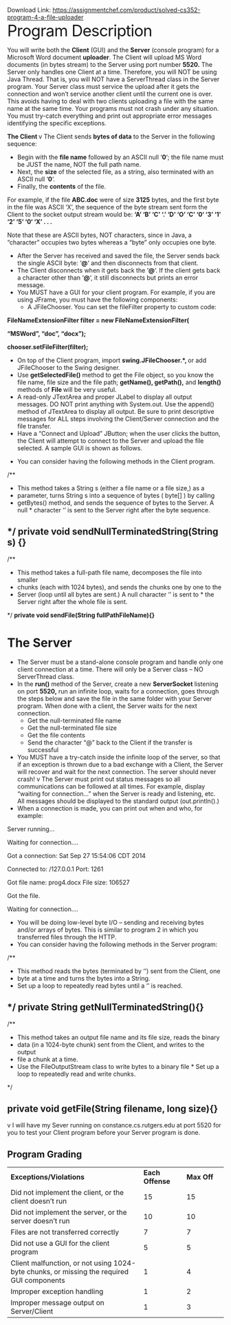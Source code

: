 Download Link: https://assignmentchef.com/product/solved-cs352-program-4-a-file-uploader
<br>
<span style="font-size: 2.61792em; letter-spacing: -1px;">Program Description</span>

You will write both the <strong>Client</strong> (GUI) and the <strong>Server</strong> (console program) for a Microsoft Word document <strong>uploader</strong>. The Client will upload MS Word documents (in bytes stream) to the Server using port number <strong>5520.</strong>  The Server only handles one Client at a time. Therefore, you will NOT be using Java Thread. That is, you will NOT have a ServerThread class in the Server program. Your Server class must service the upload after it gets the connection and won’t service another client until the current one is over. This avoids having to deal with two clients uploading a file with the same name at the same time. Your programs must not crash under any situation. You must try-catch everything and print out appropriate error messages identifying the specific exceptions.

<strong>The Client  </strong>v The Client sends <strong>bytes         of         data</strong> to the Server in the following sequence:

<ul>

 <li>Begin with the <strong>file name</strong> followed by an ASCII null ‘<strong></strong><strong>0</strong>‘; the file name must be JUST the name, NOT the full path name.</li>

 <li>Next, the <strong>size</strong> of the selected file, as a string, also terminated with an ASCII null ‘<strong></strong><strong>0</strong>‘.</li>

 <li>Finally, the <strong>contents</strong> of the file.</li>

</ul>

For example, if the file <strong>ABC.doc</strong> were of size <strong>3125</strong> bytes, and the first byte in the file was ASCII ‘X’, the sequence of the byte stream sent form the Client to the socket output stream would be: <strong>                             ‘A’ ‘B’        ‘C’        ‘.’         ‘D’       ‘O’       ‘C’        ‘</strong><strong>0</strong><strong>‘      ‘3’        ‘1’        ‘2’        ‘5’        ‘</strong><strong>0</strong><strong>‘      ‘X’                                .           .           .</strong>

Note that these are ASCII bytes, NOT characters, since in Java, a “character” occupies two bytes whereas a “byte” only occupies one byte.

<ul>

 <li>After the Server has received and saved the file, the Server sends back the single ASCII byte: ‘<strong>@</strong>‘ and then disconnects from that client.</li>

 <li>The Client disconnects when it gets back the ‘<strong>@</strong>‘. If the client gets back a character other than ‘<strong>@</strong>‘, it still disconnects but prints an error message.</li>

 <li>You MUST have a GUI for your client program. For example, if you are using JFrame, you must have the following components:

  <ul>

   <li>A JFileChooser. You can set the fileFilter property to custom code:</li>

  </ul></li>

</ul>

<strong>FileNameExtensionFilter filter = new FileNameExtensionFilter( </strong>

<strong>                   “MSWord”, “doc”, “docx”); </strong>

<strong>chooser.setFileFilter(filter);</strong>

<ul>

 <li>On top of the Client program, import <strong>swing.JFileChooser.*, </strong>or add JFileChooser to the Swing designer.</li>

 <li>Use <strong>getSelectedFile()</strong> method to get the File object, so you know the file name, file size and the file path; <strong>getName(), getPath(),</strong> and <strong>length()</strong> methods of <strong>File </strong>will be very useful.</li>

 <li>A read-only JTextArea and proper JLabel to display all output messages. DO NOT print anything with System.out. Use the append() method of JTextArea to display all output. Be sure to print descriptive messages for ALL steps involving the Client/Server connection and the file transfer.</li>

 <li>Have a “Connect and Upload” JButton; when the user clicks the button, the Client will attempt to connect to the Server and upload the file selected. A sample GUI is shown as follows.</li>

</ul>




<ul>

 <li>You can consider having the following methods in the Client program.</li>

</ul>

/**

<ul>

 <li>This method takes a String s (either a file name or a file size,) as a</li>

 <li>parameter, turns String s into a sequence of bytes ( byte[] ) by calling</li>

 <li>getBytes() method, and sends the sequence of bytes to the Server. A null * character ‘ ’ is sent to the Server right after the byte sequence.</li>

</ul>

<h2>*/ private void sendNullTerminatedString(String s) {}</h2>

/**

<ul>

 <li>This method takes a full-path file name, decomposes the file into smaller</li>

 <li>chunks (each with 1024 bytes), and sends the chunks one by one to the</li>

 <li>Server (loop until all bytes are sent.) A null character ‘ ’ is sent to * the Server right after the whole file is sent.</li>

</ul>

*/ <strong>private void sendFile(String fullPathFileName){} </strong>

<h1>The     Server</h1>

<ul>

 <li>The Server must be a stand-alone console program and handle only one client connection at a time. There will only be a Server class – NO ServerThread class.</li>

 <li>In the <strong>run()</strong> method of the Server, create a new <strong>ServerSocket</strong> listening on port <strong>5520,</strong> run an infinite loop, waits for a connection, goes through the steps below and save the file in the same folder with your Server program. When done with a client, the Server waits for the next connection.

  <ul>

   <li>Get the null-terminated file name</li>

   <li>Get the null-terminated file size</li>

   <li>Get the file contents</li>

   <li>Send the character “@” back to the Client if the transfer is successful</li>

  </ul></li>

 <li>You MUST have a try-catch inside the infinite loop of the server, so that if an exception is thrown due to a bad exchange with a Client, the Server will recover and wait for the next connection. The server should never crash! v The Server must print out status messages so all communications can be followed at all times. For example, display “waiting for connection…” when the Server is ready and listening, etc. All messages should be displayed to the standard output (out.println().)</li>

 <li>When a connection is made, you can print out when and who, for example:</li>

</ul>

Server running…

Waiting for connection….

Got a connection: Sat Sep 27 15:54:06 CDT 2014

Connected to: /127.0.0.1 Port: 1261

Got file name: prog4.docx File size: 106527

Got the file.

Waiting for connection….

<ul>

 <li>You will be doing low-level byte I/O – sending and receiving bytes and/or arrays of bytes. This is similar to program 2 in which you transferred files through the HTTP.</li>

 <li>You can consider having the following methods in the Server program:</li>

</ul>

/**

<ul>

 <li>This method reads the bytes (terminated by ‘ ’) sent from the Client, one</li>

 <li>byte at a time and turns the bytes into a String.</li>

 <li>Set up a loop to repeatedly read bytes until a ‘ ’ is reached.</li>

</ul>

<h2>*/ private String getNullTerminatedString(){}</h2>

/**

<ul>

 <li>This method takes an output file name and its file size, reads the binary</li>

 <li>data (in a 1024-byte chunk) sent from the Client, and writes to the output</li>

 <li>file a chunk at a time.</li>

 <li>Use the FileOutputStream class to write bytes to a binary file * Set up a loop to repeatedly read and write chunks.</li>

</ul>

*/

<h2>private void getFile(String filename, long size){}</h2>

v I will have my Sever running on constance.cs.rutgers.edu at port 5520 for you to test your Client program before your Server program is done.

<h2>Program Grading</h2>

<table width="578">

 <tbody>

  <tr>

   <td width="372"><strong>Exceptions/Violations </strong></td>

   <td width="98"><strong>Each Offense </strong></td>

   <td width="108"><strong>Max Off </strong></td>

  </tr>

  <tr>

   <td width="372">Did not implement the client, or the client doesn’t run</td>

   <td width="98">15</td>

   <td width="108">15</td>

  </tr>

  <tr>

   <td width="372">Did not implement the server, or the server doesn’t run</td>

   <td width="98">10</td>

   <td width="108">10</td>

  </tr>

  <tr>

   <td width="372">Files are not transferred correctly</td>

   <td width="98">7</td>

   <td width="108">7</td>

  </tr>

  <tr>

   <td width="372">Did not use a GUI for the client program</td>

   <td width="98">5</td>

   <td width="108">5</td>

  </tr>

  <tr>

   <td width="372">Client malfunction, or not using 1024-byte chunks, or missing the required GUI components</td>

   <td width="98">1</td>

   <td width="108">4</td>

  </tr>

  <tr>

   <td width="372">Improper exception handling</td>

   <td width="98">1</td>

   <td width="108">2</td>

  </tr>

  <tr>

   <td width="372">Improper message output on Server/Client</td>

   <td width="98">1</td>

   <td width="108">3</td>

  </tr>

 </tbody>

</table>

<strong> </strong>